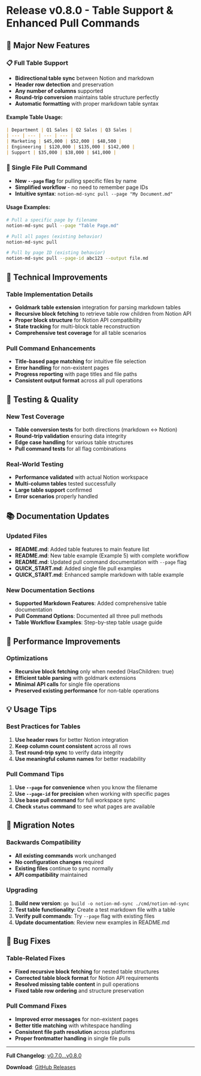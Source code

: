 # Release v0.8.0 - Table Support & Enhanced Pull Commands


## 🎉 Major New Features

### 📋 Full Table Support
- **Bidirectional table sync** between Notion and markdown
- **Header row detection** and preservation
- **Any number of columns** supported
- **Round-trip conversion** maintains table structure perfectly
- **Automatic formatting** with proper markdown table syntax

#### Example Table Usage:
```markdown
| Department | Q1 Sales | Q2 Sales | Q3 Sales |
| --- | --- | --- | --- |
| Marketing | $45,000 | $52,000 | $48,500 |
| Engineering | $120,000 | $135,000 | $142,000 |
| Support | $35,000 | $38,000 | $41,000 |
```

### 🎯 Single File Pull Command
- **New `--page` flag** for pulling specific files by name
- **Simplified workflow** - no need to remember page IDs
- **Intuitive syntax**: `notion-md-sync pull --page "My Document.md"`

#### Usage Examples:
```bash
# Pull a specific page by filename
notion-md-sync pull --page "Table Page.md"

# Pull all pages (existing behavior)
notion-md-sync pull

# Pull by page ID (existing behavior)  
notion-md-sync pull --page-id abc123 --output file.md
```

## 🔧 Technical Improvements

### Table Implementation Details
- **Goldmark table extension** integration for parsing markdown tables
- **Recursive block fetching** to retrieve table row children from Notion API
- **Proper block structure** for Notion API compatibility
- **State tracking** for multi-block table reconstruction
- **Comprehensive test coverage** for all table scenarios

### Pull Command Enhancements
- **Title-based page matching** for intuitive file selection
- **Error handling** for non-existent pages
- **Progress reporting** with page titles and file paths
- **Consistent output format** across all pull operations

## 🧪 Testing & Quality

### New Test Coverage
- **Table conversion tests** for both directions (markdown ↔ Notion)
- **Round-trip validation** ensuring data integrity
- **Edge case handling** for various table structures
- **Pull command tests** for all flag combinations

### Real-World Testing
- **Performance validated** with actual Notion workspace
- **Multi-column tables** tested successfully
- **Large table support** confirmed
- **Error scenarios** properly handled

## 📚 Documentation Updates

### Updated Files
- **README.md**: Added table features to main feature list
- **README.md**: New table example (Example 5) with complete workflow
- **README.md**: Updated pull command documentation with `--page` flag
- **QUICK_START.md**: Added single file pull examples
- **QUICK_START.md**: Enhanced sample markdown with table example

### New Documentation Sections
- **Supported Markdown Features**: Added comprehensive table documentation
- **Pull Command Options**: Documented all three pull methods
- **Table Workflow Examples**: Step-by-step table usage guide

## 🚀 Performance Improvements

### Optimizations
- **Recursive block fetching** only when needed (HasChildren: true)
- **Efficient table parsing** with goldmark extensions
- **Minimal API calls** for single file operations
- **Preserved existing performance** for non-table operations

## 💡 Usage Tips

### Best Practices for Tables
1. **Use header rows** for better Notion integration
2. **Keep column count consistent** across all rows
3. **Test round-trip sync** to verify data integrity
4. **Use meaningful column names** for better readability

### Pull Command Tips
1. **Use `--page` for convenience** when you know the filename
2. **Use `--page-id` for precision** when working with specific pages
3. **Use base pull command** for full workspace sync
4. **Check `status` command** to see what pages are available

## 🔄 Migration Notes

### Backwards Compatibility
- **All existing commands** work unchanged
- **No configuration changes** required
- **Existing files** continue to sync normally
- **API compatibility** maintained

### Upgrading
1. **Build new version**: `go build -o notion-md-sync ./cmd/notion-md-sync`
2. **Test table functionality**: Create a test markdown file with a table
3. **Verify pull commands**: Try `--page` flag with existing files
4. **Update documentation**: Review new examples in README.md

## 🐛 Bug Fixes

### Table-Related Fixes
- **Fixed recursive block fetching** for nested table structures
- **Corrected table block format** for Notion API requirements
- **Resolved missing table content** in pull operations
- **Fixed table row ordering** and structure preservation

### Pull Command Fixes
- **Improved error messages** for non-existent pages
- **Better title matching** with whitespace handling
- **Consistent file path resolution** across platforms
- **Proper frontmatter handling** in single file pulls

---

**Full Changelog**: [v0.7.0...v0.8.0](https://github.com/byvfx/go-notion-md-sync/compare/v0.7.0...v0.8.0)

**Download**: [GitHub Releases](https://github.com/byvfx/go-notion-md-sync/releases/tag/v0.8.0)